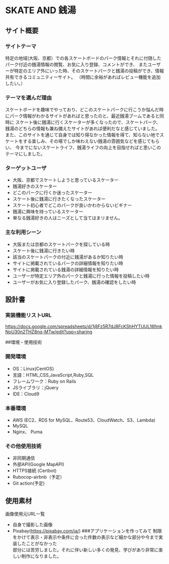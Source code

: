 # SKATE AND 銭湯
## サイト概要
### サイトテーマ
特定の地域(大阪、京都）での各スケートボードのパーク情報とそれに付随したパーク付近の銭湯情報の閲覧、お気に入り登録、コメントができ、
またユーザーが特定のエリア外にいった時、そのスケートパークと銭湯の投稿ができ、情報共有できるコミュニティーサイト。
（時間に余裕があればレビュー機能を追加したい。）

### テーマを選んだ理由
スケートボードを趣味でやっており、どこのスケートパークに行こうか悩んだ時にパーク情報がわかるサイトがあればと思ったのと、最近銭湯ブームであると同時に
スケート後に銭湯に行くスケーターが多くなったので、スケートパーク、銭湯のどちらの情報も兼ね備えたサイトがあれば便利だなと感じていました。
また、このサイトを通じて自身では知り得なかった情報を得て、知らない地でスケートをする楽しみ、その場でしか味わえない銭湯の雰囲気などを感じてもらい、
今までにないスケートライフ、銭湯ライフの向上を目指せればと思いこのテーマにしました。

### ターゲットユーザ
- 大阪、京都でスケートしようと思っているスケーター
- 銭湯好きのスケーター
- どこのパークに行くか迷ったスケーター
- スケート後に銭湯に行きたくなったスケーター
- スケート初心者でどこのパークが良いかわからないビギナー
- 銭湯に興味を持っているスケーター
- 単なる銭湯好きの人はニーズとして当てはまリません。

### 主な利用シーン
- 大阪または京都のスケートパークを探している時
- スケート後に銭湯に行きたい時
- 該当のスケートパークの付近に銭湯があるか知りたい時
- サイトに掲載されているパークの詳細情報を知りたい時
- サイトに掲載されている銭湯の詳細情報を知りたい時
- ユーザーが特定エリア外のパークと銭湯に行った情報を投稿したい時
- ユーザーがお気に入り登録したパーク、銭湯の確認をしたい時


## 設計書
### 実装機能リストURL
https://docs.google.com/spreadsheets/d/1j8Fz5R7dJ8FcKShHYTUUL16fmkNoU30n2THZ8nq-MTw/edit?usp=sharing

##環境・使用技術
### 開発環境
- OS：Linux(CentOS)
- 言語：HTML,CSS,JavaScript,Ruby,SQL
- フレームワーク：Ruby on Rails
- JSライブラリ：jQuery
- IDE：Cloud9
### 本番環境
- AWS (EC2、RDS for MySQL、Route53、CloudWatch、S3、Lambda)
- MySQL
- Nginx、 Puma
### その他使用技術
- 非同期通信
- 外部API(Google MapAPI)
- HTTPS接続 (Certbot)
- Rubocop-airbnb（予定）
- Git action(予定)
## 使用素材
画像使用元URL一覧
- 自身で撮影した画像
- Pixabay(https://pixabay.com/ja/)
###アプリケーションを作ってみて
制限をかけて表示・非表示や条件に合った件数の表示など細かな部分や今まで実装したことがなかった<br>
部分には苦労しました。それに伴い新しい多くの発見、学びがあり非常に楽しい制作になりました。
